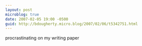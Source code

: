 ```yaml
---
layout: post
microblog: true
date: 2007-02-05 19:00 -0500
guid: http://bdougherty.micro.blog/2007/02/06/t5342751.html
---
```

procrastinating on my writing paper
